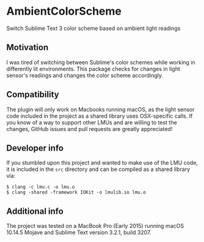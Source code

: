 # AmbientColorScheme
Switch Sublime Text 3 color scheme based on ambient light readings

## Motivation

I was tired of switching between Sublime's color schemes while working in differently lit environments. This package checks for changes in light sensor's readings and changes the color scheme accordingly.

## Compatibility

The plugin will only work on Macbooks running macOS, as the light sensor code included in the project as a shared library uses OSX-specific calls. If you know of a way to support other LMUs and are willing to test the changes, GitHub issues and pull requests are greatly appreciated!

## Developer info

If you stumbled upon this project and wanted to make use of the LMU code, it is included in the `src` directory and can be compiled as a shared library via:
```
$ clang -c lmu.c -o lmu.o
$ clang -shared -framework IOKit -o lmulib.so lmu.o
```

## Additional info

The project was tested on a MacBook Pro (Early 2015) running macOS 10.14.5 Mojave and Sublime Text version 3.2.1, build 3207.
